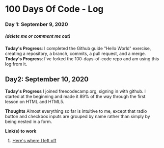 # 100 Days Of Code - Log

### Day 1: September 9, 2020
##### (delete me or comment me out)

**Today's Progress**: I completed the Github guide "Hello World" exercise, creating a repository, a branch, commits, a pull request, and a merge.
**Today's Progress**: I've forked the 100-days-of-code repo and am using this log from it.

## Day2: September 10, 2020

**Today's Progress** I joined freecodecamp.org, signing in with github. I started at the beginning and made it 89% of the way through the first lesson on HTML and HTML5.

**Thoughts** Almost everything so far is intuitive to me, except that radio button and checkbox inputs are grouped by name rather than simply by being nested in a form.


**Link(s) to work**
1. [Here's where I left off](https://www.freecodecamp.org/learn/responsive-web-design/basic-html-and-html5/use-the-value-attribute-with-radio-buttons-and-checkboxes)
